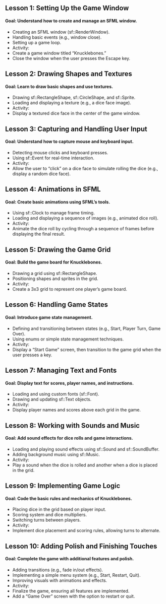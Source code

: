 ## Lesson 1: Setting Up the Game Window

#### Goal: Understand how to create and manage an SFML window.

- Creating an SFML window (sf::RenderWindow).
- Handling basic events (e.g., window close).
- Setting up a game loop.
- Activity:
- Create a game window titled “Knucklebones.”
- Close the window when the user presses the Escape key.

## Lesson 2: Drawing Shapes and Textures

#### Goal: Learn to draw basic shapes and use textures.

- Drawing sf::RectangleShape, sf::CircleShape, and sf::Sprite.
- Loading and displaying a texture (e.g., a dice face image).
- Activity:
- Display a textured dice face in the center of the game window.

## Lesson 3: Capturing and Handling User Input

#### Goal: Understand how to capture mouse and keyboard input.

- Detecting mouse clicks and keyboard presses.
- Using sf::Event for real-time interaction.
- Activity:
- Allow the user to “click” on a dice face to simulate rolling the dice (e.g., display a random dice face).

## Lesson 4: Animations in SFML

#### Goal: Create basic animations using SFML’s tools.

- Using sf::Clock to manage frame timing.
- Loading and displaying a sequence of images (e.g., animated dice roll).
- Activity:
- Animate the dice roll by cycling through a sequence of frames before displaying the final result.

## Lesson 5: Drawing the Game Grid

#### Goal: Build the game board for Knucklebones.

- Drawing a grid using sf::RectangleShape.
- Positioning shapes and sprites in the grid.
- Activity:
- Create a 3x3 grid to represent one player’s game board.

## Lesson 6: Handling Game States

#### Goal: Introduce game state management.

- Defining and transitioning between states (e.g., Start, Player Turn, Game Over).
- Using enums or simple state management techniques.
- Activity:
- Display a “Start Game” screen, then transition to the game grid when the user presses a key.

## Lesson 7: Managing Text and Fonts

#### Goal: Display text for scores, player names, and instructions.

- Loading and using custom fonts (sf::Font).
- Drawing and updating sf::Text objects.
- Activity:
- Display player names and scores above each grid in the game.

## Lesson 8: Working with Sounds and Music

#### Goal: Add sound effects for dice rolls and game interactions.

- Loading and playing sound effects using sf::Sound and sf::SoundBuffer.
- Adding background music using sf::Music.
- Activity:
- Play a sound when the dice is rolled and another when a dice is placed in the grid.

## Lesson 9: Implementing Game Logic

#### Goal: Code the basic rules and mechanics of Knucklebones.

- Placing dice in the grid based on player input.
- Scoring system and dice multipliers.
- Switching turns between players.
- Activity:
- Implement dice placement and scoring rules, allowing turns to alternate.

## Lesson 10: Adding Polish and Finishing Touches

#### Goal: Complete the game with additional features and polish.

- Adding transitions (e.g., fade in/out effects).
- Implementing a simple menu system (e.g., Start, Restart, Quit).
- Improving visuals with animations and effects.
- Activity:
- Finalize the game, ensuring all features are implemented.
- Add a “Game Over” screen with the option to restart or quit.
